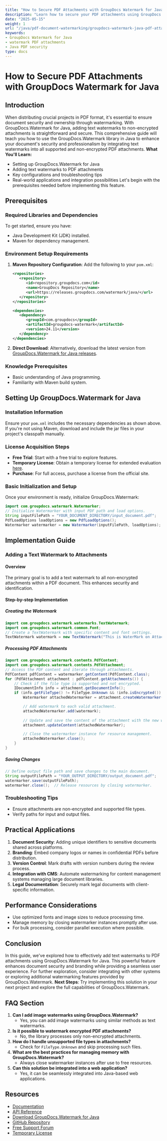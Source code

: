 ```yaml
---
title: "How to Secure PDF Attachments with GroupDocs Watermark for Java&#58; A Comprehensive Guide"
description: "Learn how to secure your PDF attachments using GroupDocs Watermark for Java. This guide covers setup, implementation, and best practices."
date: "2025-05-15"
weight: 1
url: "/java/pdf-document-watermarking/groupdocs-watermark-java-pdf-attachments/"
keywords:
- GroupDocs Watermark for Java
- watermark PDF attachments
- Java PDF security
type: docs
---
```

# How to Secure PDF Attachments with GroupDocs Watermark for Java
## Introduction
When distributing crucial projects in PDF format, it's essential to ensure document security and ownership through watermarking. With GroupDocs.Watermark for Java, adding text watermarks to non-encrypted attachments is straightforward and secure.
This comprehensive guide will teach you how to use the GroupDocs.Watermark library in Java to enhance your document's security and professionalism by integrating text watermarks into all supported and non-encrypted PDF attachments. 
**What You'll Learn:**
- Setting up GroupDocs.Watermark for Java
- Adding text watermarks to PDF attachments
- Key configurations and troubleshooting tips
- Real-world applications and integration possibilities
Let's begin with the prerequisites needed before implementing this feature.
## Prerequisites
### Required Libraries and Dependencies
To get started, ensure you have:
- Java Development Kit (JDK) installed.
- Maven for dependency management.
### Environment Setup Requirements
1. **Maven Repository Configuration**: Add the following to your `pom.xml`:
   ```xml
   <repositories>
      <repository>
         <id>repository.groupdocs.com</id>
         <name>GroupDocs Repository</name>
         <url>https://releases.groupdocs.com/watermark/java/</url>
      </repository>
   </repositories>

   <dependencies>
      <dependency>
         <groupId>com.groupdocs</groupId>
         <artifactId>groupdocs-watermark</artifactId>
         <version>24.11</version>
      </dependency>
   </dependencies>
   ```
2. **Direct Download**: Alternatively, download the latest version from [GroupDocs.Watermark for Java releases](https://releases.groupdocs.com/watermark/java/).
### Knowledge Prerequisites
- Basic understanding of Java programming.
- Familiarity with Maven build system.
## Setting Up GroupDocs.Watermark for Java
### Installation Information
Ensure your `pom.xml` includes the necessary dependencies as shown above. If you're not using Maven, download and include the jar files in your project's classpath manually.
### License Acquisition Steps
- **Free Trial**: Start with a free trial to explore features.
- **Temporary License**: Obtain a temporary license for extended evaluation [here](https://purchase.groupdocs.com/temporary-license/).
- **Purchase**: For full access, purchase a license from the official site.
### Basic Initialization and Setup
Once your environment is ready, initialize GroupDocs.Watermark:
```java
import com.groupdocs.watermark.Watermarker;
// Initialize Watermarker with input PDF path and load options.
String inputFilePath = "YOUR_DOCUMENT_DIRECTORY/input_document.pdf";
PdfLoadOptions loadOptions = new PdfLoadOptions();
Watermarker watermarker = new Watermarker(inputFilePath, loadOptions);
```
## Implementation Guide
### Adding a Text Watermark to Attachments
#### Overview
The primary goal is to add a text watermark to all non-encrypted attachments within a PDF document. This enhances security and identification.
#### Step-by-step Implementation
##### Creating the Watermark
```java
import com.groupdocs.watermark.watermarks.TextWatermark;
import com.groupdocs.watermark.common.Font;
// Create a TextWatermark with specific content and font settings.
TextWatermark watermark = new TextWatermark("This is WaterMark on Attachment", new Font("Arial", 19));
```
##### Processing PDF Attachments
```java
import com.groupdocs.watermark.contents.PdfContent;
import com.groupdocs.watermark.contents.PdfAttachment;
// Access the PDF content and iterate through attachments.
PdfContent pdfContent = watermarker.getContent(PdfContent.class);
for (PdfAttachment attachment : pdfContent.getAttachments()) {
    // Check if the file type is supported and not encrypted.
    IDocumentInfo info = attachment.getDocumentInfo();
    if (info.getFileType() != FileType.Unknown && !info.isEncrypted()) {
        Watermarker attachedWatermarker = attachment.createWatermarker();

        // Add watermark to each valid attachment.
        attachedWatermarker.add(watermark);
        
        // Update and save the content of the attachment with the new watermark.
        attachment.updateContent(attachedWatermarker);

        // Close the watermarker instance for resource management.
        attachedWatermarker.close();
    }
}
```
##### Saving Changes
```java
// Define output file path and save changes to the main document.
String outputFilePath = "YOUR_OUTPUT_DIRECTORY/output_document.pdf";
watermarker.save(outputFilePath);
watermarker.close();  // Release resources by closing watermarker.
```
### Troubleshooting Tips
- Ensure attachments are non-encrypted and supported file types.
- Verify paths for input and output files.
## Practical Applications
1. **Document Security**: Adding unique identifiers to sensitive documents shared across platforms.
2. **Branding**: Embed company logos or names in confidential PDFs before distribution.
3. **Version Control**: Mark drafts with version numbers during the review process.
4. **Integration with CMS**: Automate watermarking for content management systems managing large document libraries.
5. **Legal Documentation**: Securely mark legal documents with client-specific information.
## Performance Considerations
- Use optimized fonts and image sizes to reduce processing time.
- Manage memory by closing watermarker instances promptly after use.
- For bulk processing, consider parallel execution where possible.
## Conclusion
In this guide, we've explored how to effectively add text watermarks to PDF attachments using GroupDocs.Watermark for Java. This powerful feature enhances document security and branding while providing a seamless user experience. 
For further exploration, consider integrating with other systems or exploring additional watermarking features provided by GroupDocs.Watermark.
**Next Steps**: Try implementing this solution in your next project and explore the full capabilities of GroupDocs.Watermark.
## FAQ Section
1. **Can I add image watermarks using GroupDocs.Watermark?**
   - Yes, you can add image watermarks using similar methods as text watermarks.
2. **Is it possible to watermark encrypted PDF attachments?**
   - No, the library processes only non-encrypted attachments.
3. **How do I handle unsupported file types in attachments?**
   - Check for `FileType.Unknown` and skip processing such files.
4. **What are the best practices for managing memory with GroupDocs.Watermark?**
   - Always close watermarker instances after use to free resources.
5. **Can this solution be integrated into a web application?**
   - Yes, it can be seamlessly integrated into Java-based web applications.
## Resources
- [Documentation](https://docs.groupdocs.com/watermark/java/)
- [API Reference](https://reference.groupdocs.com/watermark/java)
- [Download GroupDocs.Watermark for Java](https://releases.groupdocs.com/watermark/java/)
- [GitHub Repository](https://github.com/groupdocs-watermark/GroupDocs.Watermark-for-Java)
- [Free Support Forum](https://forum.groupdocs.com/c/watermark/10)
- [Temporary License](https://purchase.groupdocs.com/temporary-license/)

